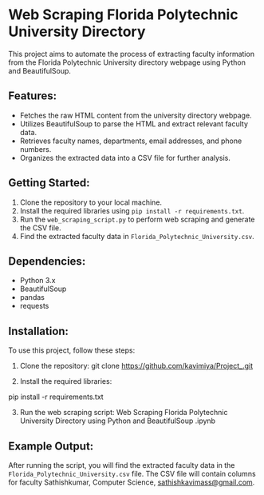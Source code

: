 # Web Scraping Florida Polytechnic University Directory

This project aims to automate the process of extracting faculty information from the Florida Polytechnic University directory webpage using Python and BeautifulSoup.

## Features:
- Fetches the raw HTML content from the university directory webpage.
- Utilizes BeautifulSoup to parse the HTML and extract relevant faculty data.
- Retrieves faculty names, departments, email addresses, and phone numbers.
- Organizes the extracted data into a CSV file for further analysis.

## Getting Started:
1. Clone the repository to your local machine.
2. Install the required libraries using `pip install -r requirements.txt`.
3. Run the `web_scraping_script.py` to perform web scraping and generate the CSV file.
4. Find the extracted faculty data in `Florida_Polytechnic_University.csv`.

## Dependencies:
- Python 3.x
- BeautifulSoup
- pandas
- requests

## Installation:
To use this project, follow these steps:

1. Clone the repository:
 git clone https://github.com/kavimiya/Project_.git

2. Install the required libraries:

pip install -r requirements.txt


3. Run the web scraping script:
Web Scraping Florida Polytechnic University Directory using Python and BeautifulSoup .ipynb


## Example Output:
After running the script, you will find the extracted faculty data in the `Florida_Polytechnic_University.csv` file. The CSV file will contain columns for faculty Sathishkumar, Computer Science, sathishkavimass@gmail.com.



